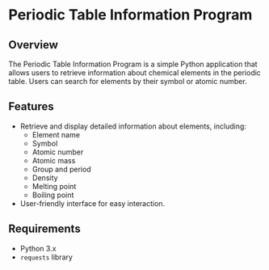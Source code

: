 # Periodic Table Information Program

## Overview

The Periodic Table Information Program is a simple Python application that allows users to retrieve information about chemical elements in the periodic table. Users can search for elements by their symbol or atomic number.

## Features

- Retrieve and display detailed information about elements, including:
  - Element name
  - Symbol
  - Atomic number
  - Atomic mass
  - Group and period
  - Density
  - Melting point
  - Boiling point
- User-friendly interface for easy interaction.

## Requirements

- Python 3.x
- `requests` library
